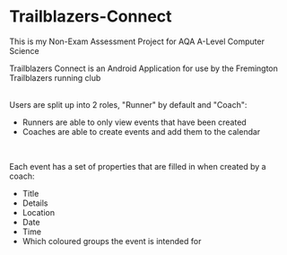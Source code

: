 # Trailblazers-Connect

This is my Non-Exam Assessment Project for AQA A-Level Computer Science

Trailblazers Connect is an Android Application for use by the Fremington Trailblazers running club         
<br>

Users are split up into 2 roles, "Runner" by default and "Coach":
* Runners are able to only view events that have been created
* Coaches are able to create events and add them to the calendar
<br>

Each event has a set of properties that are filled in when created by a coach:
* Title
* Details
* Location
* Date
* Time
* Which coloured groups the event is intended for

